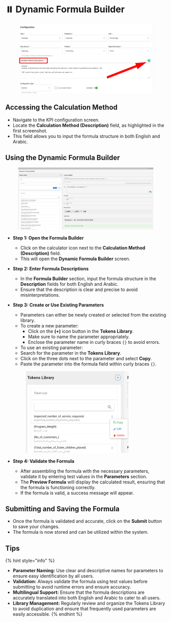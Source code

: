 # ⏸️ Dynamic Formula Builder

<figure><img src="../../.gitbook/assets/image (93).png" alt=""><figcaption></figcaption></figure>

## **Accessing the Calculation Method**

* Navigate to the KPI configuration screen.
* Locate the **Calculation Method (Description)** field, as highlighted in the first screenshot.
* This field allows you to input the formula structure in both English and Arabic.

## **Using the Dynamic Formula Builder**

<figure><img src="../../.gitbook/assets/image (94).png" alt=""><figcaption></figcaption></figure>

* **Step 1: Open the Formula Builder**
  * Click on the calculator icon next to the **Calculation Method (Description)** field.
  * This will open the **Dynamic Formula Builder** screen.
* **Step 2: Enter Formula Descriptions**
  * In the **Formula Builder** section, input the formula structure in the **Description** fields for both English and Arabic.
  * Ensure that the description is clear and precise to avoid misinterpretations.
*   **Step 3: Create or Use Existing Parameters**

    * Parameters can either be newly created or selected from the existing library.
    * To create a new parameter:
      * Click on the **(+)** icon button in the **Tokens Library**.
      * Make sure to name the parameter appropriately.
      * Enclose the parameter name in curly braces `{}` to avoid errors.
    * To use an existing parameter:
    * Search for the parameter in the **Tokens Library**.
    * Click on the three dots next to the parameter and select **Copy**.
    * Paste the parameter into the formula field within curly braces `{}`.

    <figure><img src="../../.gitbook/assets/image (95).png" alt="" width="322"><figcaption></figcaption></figure>
* **Step 4: Validate the Formula**
  * After assembling the formula with the necessary parameters, validate it by entering test values in the **Parameters** section.
  * The **Preview Formula** will display the calculated result, ensuring that the formula is functioning correctly.
  * If the formula is valid, a success message will appear.

## **Submitting and Saving the Formula**

* Once the formula is validated and accurate, click on the **Submit** button to save your changes.
* The formula is now stored and can be utilized within the system.

## Tips

{% hint style="info" %}
* **Parameter Naming:** Use clear and descriptive names for parameters to ensure easy identification by all users.
* **Validation:** Always validate the formula using test values before submitting to avoid runtime errors and ensure accuracy.
* **Multilingual Support:** Ensure that the formula descriptions are accurately translated into both English and Arabic to cater to all users.
* **Library Management:** Regularly review and organize the Tokens Library to avoid duplication and ensure that frequently used parameters are easily accessible.
{% endhint %}

